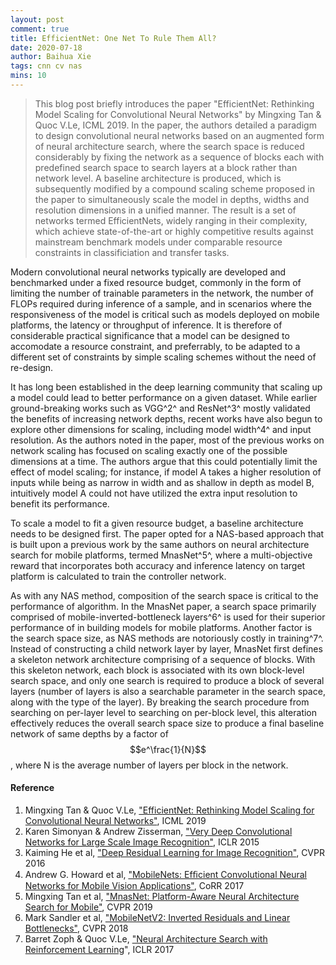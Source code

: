 ```yaml
---
layout: post
comment: true
title: EfficientNet: One Net To Rule Them All?
date: 2020-07-18
author: Baihua Xie
tags: cnn cv nas
mins: 10
---
```


> This blog post briefly introduces the paper "EfficientNet: Rethinking Model Scaling for Convolutional Neural Networks" by Mingxing Tan & Quoc V.Le, ICML 2019. In the paper, the authors detailed a paradigm to design convolutional neural networks based on an augmented form of neural architecture search, where the search space is reduced considerably by fixing the network as a sequence of blocks each with predefined search space to search layers at a block rather than network level. A baseline architecture is produced, which is subsequently modified by a compound scaling scheme proposed in the paper to simultaneously scale the model in depths, widths and resolution dimensions in a unified manner. The result is a set of networks termed EfficientNets, widely ranging in their complexity, which achieve state-of-the-art or highly competitive results against mainstream benchmark models under comparable resource constraints in classificiation and transfer tasks.

Modern convolutional neural networks typically are developed and benchmarked under a fixed resource budget, commonly in the form of limiting the number of trainable parameters in the network, the number of FLOPs required during inference of a sample, and in scenarios where the responsiveness of the model is critical such as models deployed on mobile platforms,  the latency or throughput of inference. It is therefore of considerable practical significance that a model can be designed to accomodate a resource constraint, and preferrably, to be adapted to a different set of constraints by simple scaling schemes without the need of re-design. 

It has long been established in the deep learning community that scaling up a model could lead to better performance on a given dataset. While earlier ground-breaking works such as VGG^2^ and ResNet^3^ mostly validated the benefits of increasing network depths, recent works have also begun to explore other dimensions for scaling, including model width^4^ and input resolution. As the authors noted in the paper, most of the previous works on network scaling has focused on scaling exactly one of the possible dimensions at a time. The authors argue that this could potentially limit the effect of model scaling; for instance, if model A takes a higher resolution of inputs while being as narrow in width and as shallow in depth as model B, intuitively model A could not have utilized the extra input resolution to benefit its performance. 

To scale a model to fit a given resource budget, a baseline architecture needs to be designed first. The paper opted for a NAS-based approach that is built upon a previous work by the same authors on neural architecture search for mobile platforms, termed MnasNet^5^, where a multi-objective reward that incorporates both accuracy and inference latency on target platform is calculated to train the controller network. 

As with any NAS method, composition of the search space is critical to the performance of algorithm. In the MnasNet paper, a search space primarily comprised of mobile-inverted-bottleneck layers^6^ is used for their superior performance of in building models for mobile platforms. Another factor is the search space size, as NAS methods are notoriously costly in training^7^. Instead of constructing a child network layer by layer, MnasNet first defines a skeleton network architecture comprising of a sequence of blocks. With this skeleton network, each block is associated with its own block-level search space, and only one search is required to produce a block of several layers (number of layers is also a searchable parameter in the search space, along with the type of the layer). By breaking the search procedure from searching on per-layer level to searching on per-block level, this alteration effectively reduces the overall search space size to produce a final baseline network of same depths by a factor of $$e^\frac{1}{N}$$, where N is the average number of layers per block in the network. 

#### Reference

1. Mingxing Tan & Quoc V.Le, ["EfficientNet: Rethinking Model Scaling for Convolutional Neural Networks"](https://arxiv.org/abs/1905.11946), ICML 2019
2. Karen Simonyan & Andrew Zisserman, ["Very Deep Convolutional Networks for Large Scale Image Recognition"](https://arxiv.org/abs/1409.1556), ICLR 2015
3. Kaiming He et al, ["Deep Residual Learning for Image Recognition"](https://arxiv.org/abs/1512.03385), CVPR 2016
4. Andrew G. Howard et al, ["MobileNets: Efﬁcient Convolutional Neural Networks for Mobile Vision Applications"](https://arxiv.org/abs/1704.04861), CoRR 2017
5. Mingxing Tan et al, ["MnasNet: Platform-Aware Neural Architecture Search for Mobile"](https://arxiv.org/abs/1807.11626), CVPR 2019
6. Mark Sandler et al, ["MobileNetV2: Inverted Residuals and Linear Bottlenecks"](https://arxiv.org/abs/1801.04381), CVPR 2018
7. Barret Zoph & Quoc V.Le, ["Neural Architecture Search with Reinforcement Learning](https://arxiv.org/abs/1611.01578)", ICLR 2017 